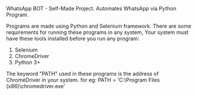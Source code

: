 WhatsApp BOT - Self-Made Project.
Automates WhatsApp via Python Program.

Programs are made using Python and Selenium framework.
There are some requirements for running these programs in any system, Your system must have these tools installed before you run any program:

1. Selenium
2. ChromeDriver
3. Python 3+

The keyword "PATH" used in these programs is the address of ChromeDriver in your system. for eg: PATH = 'C:\Program Files (x86)\chromedriver.exe'
